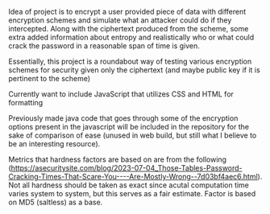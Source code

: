 Idea of project is to encrypt a user provided piece of data with different encryption schemes and 
simulate what an attacker could do if they intercepted. Along with the ciphertext produced from the scheme, some extra added information about entropy and realistically who or what could crack the password in a reasonable span of time is given.

Essentially, this project is a roundabout way of testing various encryption schemes for security
given only the ciphertext (and maybe public key if it is pertinent to the scheme)

Currently want to include JavaScript that utilizes CSS and HTML for formatting

Previously made java code that goes through some of the encryption options present in the javascript will be included in the repository for the sake of comparison of ease (unused in web build, but still what I believe to be an interesting resource).

Metrics that hardness factors are based on are from the following (https://asecuritysite.com/blog/2023-07-04_Those-Tables-Password-Cracking-Times-That-Scare-You----Are-Mostly-Wrong--7d03bf4aec6.html). Not all hardness should be taken as exact since acutal computation time varies system to system, but this serves as a fair estimate. Factor is based on MD5 (saltless) as a base.